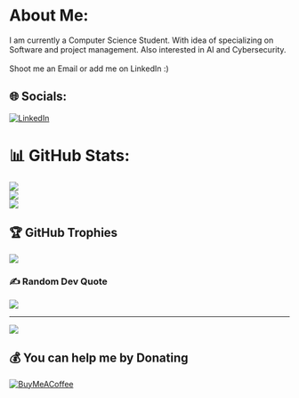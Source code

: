 # About Me:
I am currently a Computer Science Student. With idea of specializing on<br>Software and project management. Also interested in AI and Cybersecurity.<br><br>Shoot me an Email or add me on LinkedIn :)


## 🌐 Socials:
[![LinkedIn](https://img.shields.io/badge/LinkedIn-%230077B5.svg?logo=linkedin&logoColor=white)](https://linkedin.com/in/metiwi) 

# 📊 GitHub Stats:
![](https://github-readme-stats.vercel.app/api?username=metiwi&theme=gruvbox&hide_border=false&include_all_commits=false&count_private=false)<br/>
![](https://github-readme-streak-stats.herokuapp.com/?user=metiwi&theme=gruvbox&hide_border=false)<br/>
![](https://github-readme-stats.vercel.app/api/top-langs/?username=metiwi&theme=gruvbox&hide_border=false&include_all_commits=false&count_private=false&layout=compact)

## 🏆 GitHub Trophies
![](https://github-profile-trophy.vercel.app/?username=metioui&theme=gruvbox&no-frame=false&no-bg=true&margin-w=4)

### ✍️ Random Dev Quote
![](https://quotes-github-readme.vercel.app/api?type=horizontal&theme=gruvbox)

---
[![](https://visitcount.itsvg.in/api?id=metioui&icon=1&color=7)](https://visitcount.itsvg.in)

  ## 💰 You can help me by Donating
  [![BuyMeACoffee](https://img.shields.io/badge/Buy%20Me%20a%20Coffee-ffdd00?style=for-the-badge&logo=buy-me-a-coffee&logoColor=black)](https://www.buymeacoffee.com/metiwi) 
